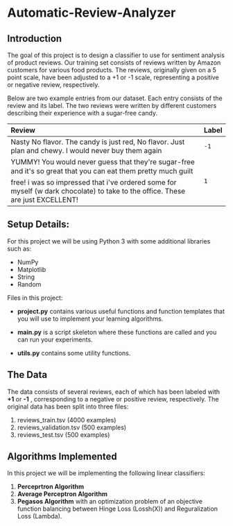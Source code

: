 # Automatic-Review-Analyzer

## **Introduction**

The goal of this project is to design a classifier to use for sentiment analysis of product reviews. Our training set consists of reviews written by Amazon customers for various food products. The reviews, originally given on a 5 point scale, have been adjusted to a +1 or -1 scale, representing a positive or negative review, respectively.

Below are two example entries from our dataset. Each entry consists of the review and its label. The two reviews were written by different customers describing their experience with a sugar-free candy.

| Review                                                                                                      | Label  |
| :---------------------------------------------------------------------------------------------------------- | ------ |
| Nasty No flavor. The candy is just red, No flavor. Just plan and chewy. I would never buy them again        | `-1`   |
| YUMMY! You would never guess that they're sugar-free and it's so great that you can eat them pretty much guilt free! i was so impressed that i've ordered some for myself (w dark chocolate) to take to the office. These are just EXCELLENT!	                                   | `1`    |

## **Setup Details:**

For this project we will be using Python 3 with some additional libraries such as:
- NumPy
- Matplotlib
- String
- Random

Files in this project:

- **project.py** contains various useful functions and function templates that you will use to implement your learning algorithms.

- **main.py** is a script skeleton where these functions are called and you can run your experiments.

- **utils.py** contains some utility functions.

## The Data
The data consists of several reviews, each of which has been labeled with **+1** or **-1** , corresponding to a negative or positive review, respectively. The original data has been split into three files:

1. reviews_train.tsv (4000 examples)
2. reviews_validation.tsv (500 examples)
3. reviews_test.tsv (500 examples)

## Algorithms Implemented
In this project we will be implementing the following linear classifiers:
1. **Perceprtron Algorithm**
2. **Average Perceptron Algorithm**
3. **Pegasos Algorithm**
with an optimization problem of an objective function balancing between Hinge Loss (Lossh(X)) and Reguralization Loss (Lambda).
